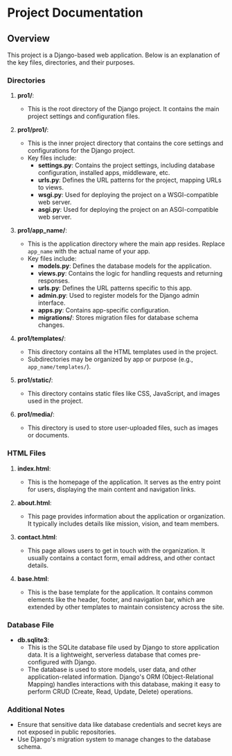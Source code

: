 # Project Documentation

## Overview
This project is a Django-based web application. Below is an explanation of the key files, directories, and their purposes.

### Directories
1. **pro1/**:
    - This is the root directory of the Django project. It contains the main project settings and configuration files.

2. **pro1/pro1/**:
    - This is the inner project directory that contains the core settings and configurations for the Django project.
    - Key files include:
        - **settings.py**: Contains the project settings, including database configuration, installed apps, middleware, etc.
        - **urls.py**: Defines the URL patterns for the project, mapping URLs to views.
        - **wsgi.py**: Used for deploying the project on a WSGI-compatible web server.
        - **asgi.py**: Used for deploying the project on an ASGI-compatible web server.

3. **pro1/app_name/**:
    - This is the application directory where the main app resides. Replace `app_name` with the actual name of your app.
    - Key files include:
        - **models.py**: Defines the database models for the application.
        - **views.py**: Contains the logic for handling requests and returning responses.
        - **urls.py**: Defines the URL patterns specific to this app.
        - **admin.py**: Used to register models for the Django admin interface.
        - **apps.py**: Contains app-specific configuration.
        - **migrations/**: Stores migration files for database schema changes.

4. **pro1/templates/**:
    - This directory contains all the HTML templates used in the project.
    - Subdirectories may be organized by app or purpose (e.g., `app_name/templates/`).

5. **pro1/static/**:
    - This directory contains static files like CSS, JavaScript, and images used in the project.

6. **pro1/media/**:
    - This directory is used to store user-uploaded files, such as images or documents.

### HTML Files
1. **index.html**: 
    - This is the homepage of the application. It serves as the entry point for users, displaying the main content and navigation links.

2. **about.html**: 
    - This page provides information about the application or organization. It typically includes details like mission, vision, and team members.

3. **contact.html**: 
    - This page allows users to get in touch with the organization. It usually contains a contact form, email address, and other contact details.

4. **base.html**: 
    - This is the base template for the application. It contains common elements like the header, footer, and navigation bar, which are extended by other templates to maintain consistency across the site.

### Database File
- **db.sqlite3**:
  - This is the SQLite database file used by Django to store application data. It is a lightweight, serverless database that comes pre-configured with Django.
  - The database is used to store models, user data, and other application-related information. Django's ORM (Object-Relational Mapping) handles interactions with this database, making it easy to perform CRUD (Create, Read, Update, Delete) operations.

### Additional Notes
- Ensure that sensitive data like database credentials and secret keys are not exposed in public repositories.
- Use Django's migration system to manage changes to the database schema.
